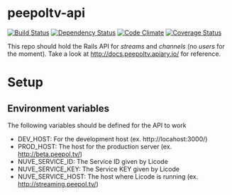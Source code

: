 peepoltv-api
============

[![Build Status](https://secure.travis-ci.org/peepoltv/peepoltv-api.png)](http://travis-ci.org/peepoltv/peepoltv-api) [![Dependency Status](https://gemnasium.com/peepoltv/webRTC.io.png)](https://gemnasium.com/peepoltv/webRTC.io) [![Code Climate](https://codeclimate.com/github/peepoltv/peepoltv-api.png)](https://codeclimate.com/github/peepoltv/peepoltv-api) [![Coverage Status](https://coveralls.io/repos/peepoltv/peepoltv-api/badge.png)](https://coveralls.io/r/peepoltv/peepoltv-api)

This repo should hold the Rails API for *streams* and *channels* (no *users* for the moment).
Take a look at http://docs.peepoltv.apiary.io/ for reference.

# Setup

## Environment variables

The following variables should be defined for the API to work

* DEV_HOST: For the development host (ex. http://locahost:3000/)
* PROD_HOST: The host for the production server (ex. http://beta.peepol.tv/)
* NUVE_SERVICE_ID: The Service ID given by Licode
* NUVE_SERVICE_KEY: The Service KEY given by Licode
* NUVE_SERVICE_HOST: The host where Licode is running (ex. http://streaming.peepol.tv/)
